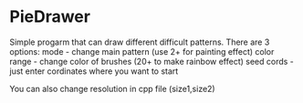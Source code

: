 # PieDrawer
Simple progarm that can draw different difficult patterns.
There are 3 options:
mode - change main pattern (use 2+ for painting effect)
color range - change color of brushes (20+ to make rainbow effect)
seed cords - just enter cordinates where you want to start

You can also change resolution in cpp file (size1,size2)
